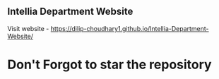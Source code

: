 ## Intellia Department Website

Visit website - https://dilip-choudhary1.github.io/Intellia-Department-Website/

# Don't Forgot to star the repository

